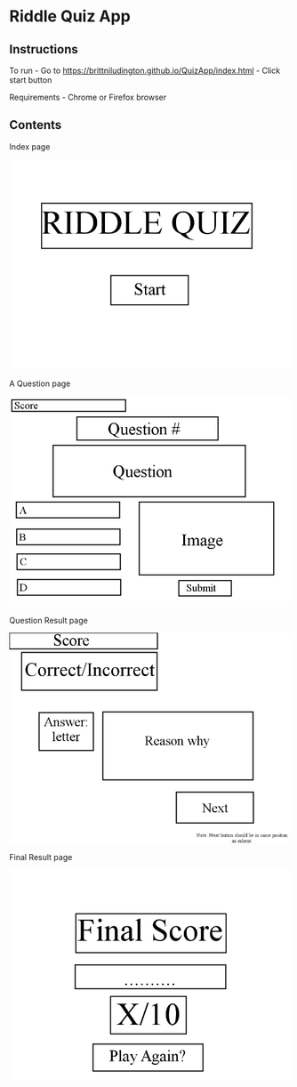 # Riddle Quiz App

## Instructions

  To run
    - Go to https://brittniludington.github.io/QuizApp/index.html
    - Click start button
 
 Requirements
    - Chrome or Firefox browser
    
## Contents

  Index page
  
  <img  src="https://github.com/BrittniLudington/QuizApp/blob/master/wireframes/frontPage.png?raw=true">
 
  A Question page
  
  <img  src="https://github.com/BrittniLudington/QuizApp/blob/master/wireframes/question.png?raw=true">
    
 Question Result page
 
   <img  src="https://github.com/BrittniLudington/QuizApp/blob/master/wireframes/questionResult.png?raw=true">
    
 Final Result page
 
   <img  src="https://github.com/BrittniLudington/QuizApp/blob/master/wireframes/finalResult.png">

